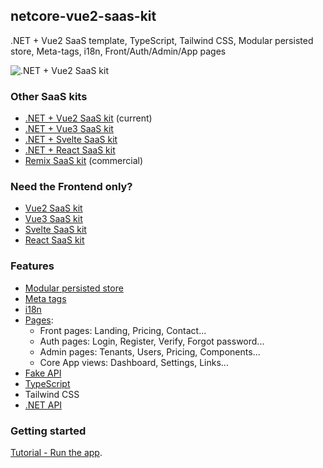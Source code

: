## netcore-vue2-saas-kit

.NET + Vue2 SaaS template, TypeScript, Tailwind CSS, Modular persisted store, Meta-tags, i18n, Front/Auth/Admin/App pages

![.NET + Vue2 SaaS kit](https://yahooder.sirv.com/saasfrontends/oss/dotnet-vue.png)

### Other SaaS kits

- [.NET + Vue2 SaaS kit](https://github.com/AlexandroMtzG/vue2-saas-kit) (current)
- [.NET + Vue3 SaaS kit](https://github.com/AlexandroMtzG/vue3-saas-kit)
- [.NET + Svelte SaaS kit](https://github.com/AlexandroMtzG/svelte-saas-kit)
- [.NET + React SaaS kit](https://github.com/AlexandroMtzG/react-saas-kit)
- [Remix SaaS kit](https://alexandromg.gumroad.com/l/SaasFrontends-Remix) (commercial)

### Need the Frontend only?

- [Vue2 SaaS kit](https://github.com/AlexandroMtzG/vue2-saas-kit)
- [Vue3 SaaS kit](https://github.com/AlexandroMtzG/vue3-saas-kit)
- [Svelte SaaS kit](https://github.com/AlexandroMtzG/svelte-saas-kit)
- [React SaaS kit](https://github.com/AlexandroMtzG/react-saas-kit)

### Features

- [Modular persisted store](https://saasfrontends.com/docs/store)
- [Meta tags](https://saasfrontends.com/docs/meta-tags)
- [i18n](https://saasfrontends.com/docs/i18n)
- [Pages](https://saasfrontends.com/docs/pages):
  - Front pages: Landing, Pricing, Contact...
  - Auth pages: Login, Register, Verify, Forgot password...
  - Admin pages: Tenants, Users, Pricing, Components...
  - Core App views: Dashboard, Settings, Links...
- [Fake API](https://saasfrontends.com/docs/fake-api)
- [TypeScript](https://saasfrontends.com/docs/typescript)
- Tailwind CSS
- [.NET API](https://saasfrontends.com/docs/net-core)

### Getting started

[Tutorial - Run the app](https://saasfrontends.com/docs/tutorial-run-the-app).
